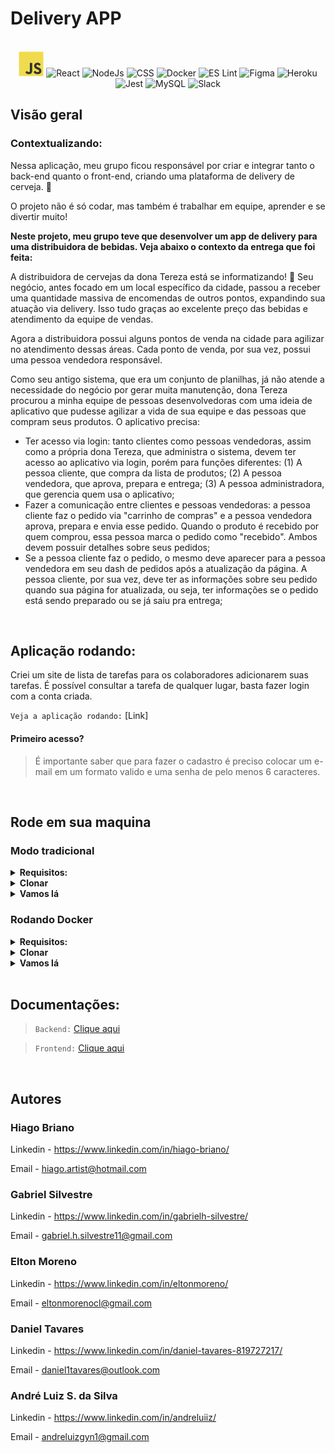 # Delivery APP


<div align="center"><br>
  <img src="https://raw.githubusercontent.com/devicons/devicon/master/icons/javascript/javascript-original.svg" alt="js" width="40" height="40"/>
  <img src="https://cdn.jsdelivr.net/gh/devicons/devicon/icons/react/react-original.svg" alt="React" width="40" height="40"/>
  <img src="https://cdn.jsdelivr.net/gh/devicons/devicon/icons/nodejs/nodejs-original.svg" alt="NodeJs" width="40" height="40"/>
  <img src="https://cdn.jsdelivr.net/gh/devicons/devicon/icons/css3/css3-original.svg" alt="CSS" width="40" height="40"/>
  <img src="https://cdn.jsdelivr.net/gh/devicons/devicon/icons/docker/docker-original.svg" alt="Docker" width="40" height="40"/>
  <img src="https://cdn.jsdelivr.net/gh/devicons/devicon/icons/eslint/eslint-original.svg" alt="ES Lint" width="40" height="40"/>
  <img src="https://cdn.jsdelivr.net/gh/devicons/devicon/icons/figma/figma-original.svg" alt="Figma" width="40" height="40"/>
  <img src="https://cdn.jsdelivr.net/gh/devicons/devicon/icons/heroku/heroku-original-wordmark.svg" alt="Heroku" width="40" height="40"/>
  <img src="https://cdn.jsdelivr.net/gh/devicons/devicon/icons/jest/jest-plain.svg" alt="Jest" width="40" height="40"/>
  <img src="https://cdn.jsdelivr.net/gh/devicons/devicon/icons/mysql/mysql-original-wordmark.svg" alt="MySQL" width="40" height="40"/>
  <img src="https://cdn.jsdelivr.net/gh/devicons/devicon/icons/slack/slack-original.svg" alt="Slack" width="40" height="40"/>
</div>

## Visão geral

### Contextualizando:

Nessa aplicação, meu grupo ficou responsável por criar e integrar tanto o back-end quanto o front-end, criando uma plataforma de delivery de cerveja. 🍻

O projeto não é só codar, mas também é trabalhar em equipe, aprender e se divertir muito!

**Neste projeto, meu grupo teve que desenvolver um app de delivery para uma distribuidora de bebidas. Veja abaixo o contexto da entrega que foi feita:**

A distribuidora de cervejas da dona Tereza está se informatizando! 🚀 Seu negócio, antes focado em um local específico da cidade, passou a receber uma quantidade massiva de encomendas de outros pontos, expandindo sua atuação via delivery. Isso tudo graças ao excelente preço das bebidas e atendimento da equipe de vendas.

  Agora a distribuidora possui alguns pontos de venda na cidade para agilizar no atendimento dessas áreas. Cada ponto de venda, por sua vez, possui uma pessoa vendedora responsável.

  Como seu antigo sistema, que era um conjunto de planilhas, já não atende a necessidade do negócio por gerar muita manutenção, dona Tereza procurou a minha equipe de pessoas desenvolvedoras com uma ideia de aplicativo que pudesse agilizar a vida de sua equipe e das pessoas que compram seus produtos. O aplicativo precisa:

  - Ter acesso via login: tanto clientes como pessoas vendedoras, assim como a própria dona Tereza, que administra o sistema, devem ter acesso ao aplicativo via login, porém para funções diferentes: (1) A pessoa cliente, que compra da lista de produtos; (2) A pessoa vendedora, que aprova, prepara e entrega; (3) A pessoa administradora, que gerencia quem usa o aplicativo;
  - Fazer a comunicação entre clientes e pessoas vendedoras: a pessoa cliente faz o pedido via "carrinho de compras" e a pessoa vendedora aprova, prepara e envia esse pedido. Quando o produto é recebido por quem comprou, essa pessoa marca o pedido como "recebido". Ambos devem possuir detalhes sobre seus pedidos;
  - Se a pessoa cliente faz o pedido, o mesmo deve aparecer para a pessoa vendedora em seu dash de pedidos após a atualização da página. A pessoa cliente, por sua vez, deve ter as informações sobre seu pedido quando sua página for atualizada, ou seja, ter informações se o pedido está sendo preparado ou se já saiu pra entrega;

<br />

## Aplicação rodando:

Criei um site de lista de tarefas para os colaboradores adicionarem suas tarefas. É possível consultar a tarefa de qualquer lugar, basta fazer login com a conta criada.

 `Veja a aplicação rodando:` [Link]

#### Primeiro acesso?
> É importante saber que para fazer o cadastro é preciso colocar um e-mail em um formato valido e uma senha de pelo menos 6 caracteres.



<br />

## Rode em sua maquina

### Modo tradicional

<details>
  <summary><b>Requisitos:</b></summary><br>

  - Ter o `Git` instalado em sua máquina;
  - Ter o `node` instalado em sua máquina.
  - Ter o `MySQL` instalado e ativado em sua máquina.
  
</details>

<details>
  <summary><b>Clonar</b></summary><br>

Para clonar o repositório usando HTTPS:

```
git clone [Link]
```

Para clonar usando SSH:

```
git clone [Link]
```
</details>

<details>
  <summary><b>Vamos lá</b></summary><br>
 
`Backend:`

Entre na pasta do projeto:

```
cd [nome do repositorio]/backend
```

Instale as dependências do projeto:

```
npm i
```

Crie um arquivo `.env` com as seguintes informações:

```
MYSQL_USER=(nome do MySQL)
MYSQL_PASSWORD=(sua senha)
```

Inicie o projeto:

```
npm run dev
```
  
`Frontend:`
  
Entre na pasta do projeto:

```
cd [nome do repositorio]/frontend
```

Instale as dependencias:

```
npm i
```

Inicie o projeto:

```
npm start
```

Abra o link abaixo no navegador de sua preferencia:

```
http://localhost:3000/
```
</details>


### Rodando Docker

<details>
  <summary><b>Requisitos:</b></summary><br>
  
  - Ter o `Git` instalado em sua máquina;
  - Ter o `docker` instalado e ativado em sua máquina.
  
</details>

<details>
  <summary><b>Clonar</b></summary><br>

Para clonar o repositório usando HTTPS:

```
git clone [Link]
```

Para clonar usando SSH:

```
git clone [Link]
```
</details>

<details>
  <summary><b>Vamos lá</b></summary><br>


Entre na pasta principal:

```
cd [nome do repositorio]
```
  
Inicie o docker com o comando:

```
docker-compose up -d
```

Abra o link abaixo no navegador de sua preferencia:

```
http://localhost:3000/
```

</details>

</details>
<br />

## Documentações:

> `Backend:` [Clique aqui](./back-end/README.md)

> `Frontend:` [Clique aqui](./front-end/README.md)

<br />

## Autores

### Hiago Briano
Linkedin - https://www.linkedin.com/in/hiago-briano/

Email - hiago.artist@hotmail.com

### Gabriel Silvestre
Linkedin - https://www.linkedin.com/in/gabrielh-silvestre/

Email - gabriel.h.silvestre11@gmail.com

### Elton Moreno
Linkedin - https://www.linkedin.com/in/eltonmoreno/

Email - eltonmorenocl@gmail.com

### Daniel Tavares
Linkedin - https://www.linkedin.com/in/daniel-tavares-819727217/

Email - daniel1tavares@outlook.com

### André Luiz S. da Silva
Linkedin - https://www.linkedin.com/in/andreluiiz/

Email - andreluizgyn1@gmail.com
